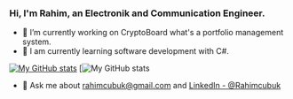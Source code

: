 ### Hi, I'm Rahim, an Electronik and Communication Engineer.

- 🔭 I’m currently working on CryptoBoard what's a portfolio management system.
- 🌱 I am currently learning software development with C#.

[![My GitHub stats](https://github-readme-stats.vercel.app/api?username=rahimcubuk)](https://github.com/rahimcubuk/github-readme-stats)
[![My GitHub stats](https://github-readme-stats.vercel.app/api?username=rahimcubuk&show_icons=true&theme=radical)
- 💬 Ask me about rahimcubuk@gmail.com and [LinkedIn - @Rahimcubuk](https://www.linkedin.com/in/rahim-%C3%A7-47903493/)
